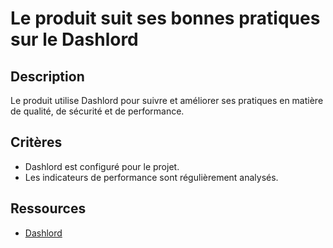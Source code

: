 # Le produit suit ses bonnes pratiques sur le Dashlord

## Description

Le produit utilise Dashlord pour suivre et améliorer ses pratiques en matière
de qualité, de sécurité et de performance.

## Critères

- Dashlord est configuré pour le projet.
- Les indicateurs de performance sont régulièrement analysés.

## Ressources

- [Dashlord](https://dashlord.example.com)
